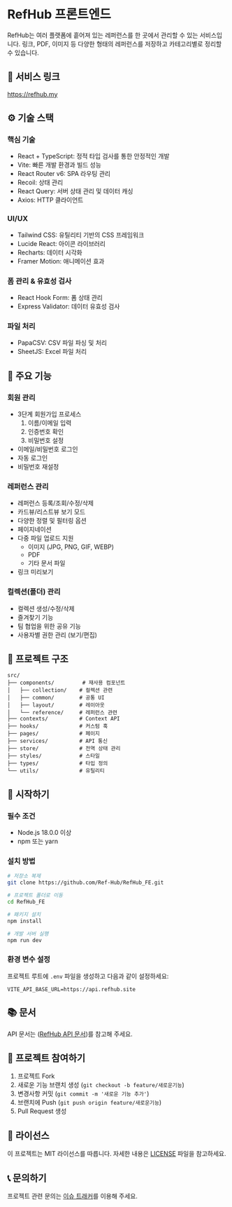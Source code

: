 # RefHub 프론트엔드

RefHub는 여러 플랫폼에 흩어져 있는 레퍼런스를 한 곳에서 관리할 수 있는 서비스입니다. 링크, PDF, 이미지 등 다양한 형태의 레퍼런스를 저장하고 카테고리별로 정리할 수 있습니다.

## 🔗 서비스 링크
https://refhub.my

## ⚙️ 기술 스택

### 핵심 기술
- React + TypeScript: 정적 타입 검사를 통한 안정적인 개발
- Vite: 빠른 개발 환경과 빌드 성능
- React Router v6: SPA 라우팅 관리
- Recoil: 상태 관리
- React Query: 서버 상태 관리 및 데이터 캐싱
- Axios: HTTP 클라이언트

### UI/UX
- Tailwind CSS: 유틸리티 기반의 CSS 프레임워크
- Lucide React: 아이콘 라이브러리
- Recharts: 데이터 시각화
- Framer Motion: 애니메이션 효과

### 폼 관리 & 유효성 검사
- React Hook Form: 폼 상태 관리
- Express Validator: 데이터 유효성 검사

### 파일 처리
- PapaCSV: CSV 파일 파싱 및 처리
- SheetJS: Excel 파일 처리

## 🌟 주요 기능

### 회원 관리
- 3단계 회원가입 프로세스
  1. 이름/이메일 입력
  2. 인증번호 확인
  3. 비밀번호 설정
- 이메일/비밀번호 로그인
- 자동 로그인
- 비밀번호 재설정

### 레퍼런스 관리
- 레퍼런스 등록/조회/수정/삭제
- 카드뷰/리스트뷰 보기 모드
- 다양한 정렬 및 필터링 옵션
- 페이지네이션
- 다중 파일 업로드 지원
  - 이미지 (JPG, PNG, GIF, WEBP)
  - PDF
  - 기타 문서 파일
- 링크 미리보기

### 컬렉션(폴더) 관리
- 컬렉션 생성/수정/삭제
- 즐겨찾기 기능
- 팀 협업을 위한 공유 기능
- 사용자별 권한 관리 (보기/편집)

## 📁 프로젝트 구조

```
src/
├── components/         # 재사용 컴포넌트
│   ├── collection/    # 컬렉션 관련
│   ├── common/        # 공통 UI
│   ├── layout/        # 레이아웃
│   └── reference/     # 레퍼런스 관련
├── contexts/          # Context API
├── hooks/             # 커스텀 훅
├── pages/             # 페이지
├── services/          # API 통신
├── store/             # 전역 상태 관리
├── styles/            # 스타일
├── types/             # 타입 정의
└── utils/             # 유틸리티
```

## 🚀 시작하기

### 필수 조건
- Node.js 18.0.0 이상
- npm 또는 yarn

### 설치 방법

```bash
# 저장소 복제
git clone https://github.com/Ref-Hub/RefHub_FE.git

# 프로젝트 폴더로 이동
cd RefHub_FE

# 패키지 설치
npm install

# 개발 서버 실행
npm run dev
```

### 환경 변수 설정

프로젝트 루트에 `.env` 파일을 생성하고 다음과 같이 설정하세요:

```
VITE_API_BASE_URL=https://api.refhub.site
```

## 📚 문서

API 문서는 ([RefHub API 문서](https://psychedelic-crustacean-955.notion.site/Refhub-API-31eafe6739604bb4823ce9ab2c8d4c38))를 참고해 주세요.

## 🤝 프로젝트 참여하기

1. 프로젝트 Fork
2. 새로운 기능 브랜치 생성 (`git checkout -b feature/새로운기능`)
3. 변경사항 커밋 (`git commit -m '새로운 기능 추가'`)
4. 브랜치에 Push (`git push origin feature/새로운기능`)
5. Pull Request 생성

## 📝 라이선스

이 프로젝트는 MIT 라이선스를 따릅니다. 자세한 내용은 [LICENSE](LICENSE) 파일을 참고하세요.

## 📞 문의하기

프로젝트 관련 문의는 [이슈 트래커](https://github.com/Ref-Hub/RefHub_FE/issues)를 이용해 주세요.
